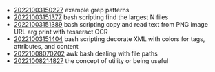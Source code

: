 - [20221003150227](/zet/20221003150227/README.md) example grep patterns
- [20221003151377](/zet/20221003151377/README.md) bash scripting find the largest N files
- [20221003151389](/zet/20221003151389/README.md) bash scripting copy and read text from PNG image URL arg print with tesseract OCR
- [20221003151404](/zet/20221003151404/README.md) bash scripting decorate XML with colors for tags, attributes, and content
- [20221008070202](/zet/20221008070202/README.md) awk bash dealing with file paths
- [20221008214827](/zet/20221008214827/README.md) the concept of utility or being useful
